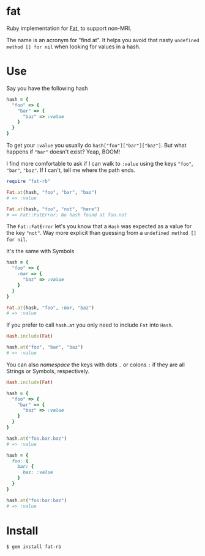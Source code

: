 fat
===

Ruby implementation for [Fat](https://github.com/tonchis/fat), to support non-MRI.

The name is an acronym for "find at". It helps you avoid that nasty `undefined method [] for nil` when looking for values in a hash.

# Use

Say you have the following hash

```ruby
hash = {
  "foo" => {
    "bar" => {
      "baz" => :value
    }
  }
}
```

To get your `:value` you usually do `hash["foo"]["bar"]["baz"]`. But what happens if `"bar"` doesn't exist? Yeap, BOOM!

I find more comfortable to ask if I can walk to `:value` using the keys `"foo"`, `"bar"`, `"baz"`. If I can't, tell me where the path ends.

```ruby
require "fat-rb"

Fat.at(hash, "foo", "bar", "baz")
# => :value

Fat.at(hash, "foo", "not", "here")
# => Fat::FatError: No hash found at foo.not
```

The `Fat::FatError` let's you know that a `Hash` was expected as a value for the key `"not"`. Way more explicit than guessing from a `undefined method [] for nil`.

It's the same with Symbols

```ruby
hash = {
  "foo" => {
    :bar => {
      "baz" => :value
    }
  }
}

Fat.at(hash, "foo", :bar, "baz")
# => :value
```

If you prefer to call `hash.at` you only need to include `Fat` into `Hash`.

```ruby
Hash.include(Fat)

hash.at("foo", "bar", "baz")
# => :value
```

You can also *namespace* the keys with dots `.` or colons `:` if they are all Strings or Symbols, respectively.

```ruby
Hash.include(Fat)

hash = {
  "foo" => {
    "bar" => {
      "baz" => :value
    }
  }
}

hash.at("foo.bar.baz")
# => :value

hash = {
  foo: {
    bar: {
      baz: :value
    }
  }
}

hash.at("foo:bar:baz")
# => :value
```

# Install

```bash
$ gem install fat-rb
```

